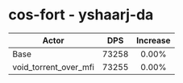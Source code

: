# cos-fort - yshaarj-da
| Actor | DPS | Increase |
|---|:---:|:---:|
|Base|73258|0.00%|
|void_torrent_over_mfi|73255|0.00%|
